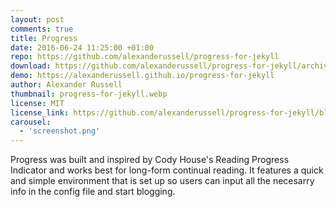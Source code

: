```yaml
---
layout: post
comments: true
title: Progress
date: 2016-06-24 11:25:00 +01:00
repo: https://github.com/alexanderussell/progress-for-jekyll
download: https://github.com/alexanderussell/progress-for-jekyll/archive/master.zip
demo: https://alexanderussell.github.io/progress-for-jekyll
author: Alexander Russell
thumbnail: progress-for-jekyll.webp
license: MIT
license_link: https://github.com/alexanderussell/progress-for-jekyll/blob/master/LICENSE.md
carousel:
  - 'screenshot.png'
---
```


Progress was built and inspired by Cody House's Reading Progress Indicator and works best for long-form continual reading. It features a quick and simple environment that is set up so users can input all the necesarry info in the config file and start blogging.
